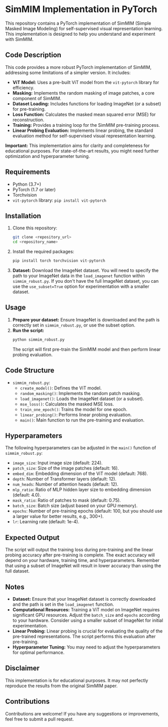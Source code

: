 # SimMIM Implementation in PyTorch

This repository contains a PyTorch implementation of SimMIM (Simple Masked Image Modeling) for self-supervised visual representation learning.  This implementation is designed to help you understand and experiment with SimMIM.

## Code Description

This code provides a more robust PyTorch implementation of SimMIM, addressing some limitations of a simpler version.  It includes:

* **ViT Model:** Uses a pre-built ViT model from the `vit-pytorch` library for efficiency.
* **Masking:** Implements the random masking of image patches, a core component of SimMIM.
* **Dataset Loading:** Includes functions for loading ImageNet (or a subset) for pre-training.
* **Loss Function:** Calculates the masked mean squared error (MSE) for reconstruction.
* **Training:** Provides a training loop for the SimMIM pre-training process.
* **Linear Probing Evaluation:** Implements linear probing, the standard evaluation method for self-supervised visual representation learning.

**Important:** This implementation aims for clarity and completeness for educational purposes.  For state-of-the-art results, you might need further optimization and hyperparameter tuning.

## Requirements

* Python (3.7+)
* PyTorch (1.7 or later)
* Torchvision
* `vit-pytorch` library: `pip install vit-pytorch`

## Installation

1.  Clone this repository:
    ```bash
    git clone <repository_url>
    cd <repository_name>
    ```
2.  Install the required packages:
    ```bash
    pip install torch torchvision vit-pytorch
    ```
3.  **Dataset:** Download the ImageNet dataset.  You will need to specify the path to your ImageNet data in the `load_imagenet` function within `simmim_robust.py`.  If you don't have the full ImageNet dataset, you can use the `use_subset=True` option for experimentation with a smaller dataset.

## Usage

1.  **Prepare your dataset:** Ensure ImageNet is downloaded and the path is correctly set in `simmim_robust.py`, or use the subset option.
2.  **Run the script:**
    ```bash
    python simmim_robust.py
    ```
    The script will first pre-train the SimMIM model and then perform linear probing evaluation.

## Code Structure

* `simmim_robust.py`:
    * `create_model()`:  Defines the ViT model.
    * `random_masking()`:  Implements the random patch masking.
    * `load_imagenet()`:  Loads the ImageNet dataset (or a subset).
    * `mse_loss()`:  Calculates the masked MSE loss.
    * `train_one_epoch()`:  Trains the model for one epoch.
    * `linear_probing()`:  Performs linear probing evaluation.
    * `main()`:  Main function to run the pre-training and evaluation.

## Hyperparameters

The following hyperparameters can be adjusted in the `main()` function of `simmim_robust.py`:

* `image_size`:  Input image size (default: 224).
* `patch_size`:  Size of the image patches (default: 16).
* `embed_dim`:  Embedding dimension of the ViT model (default: 768).
* `depth`:  Number of Transformer layers (default: 12).
* `num_heads`:  Number of attention heads (default: 12).
* `mlp_ratio`:  Ratio of MLP hidden layer size to embedding dimension (default: 4.0).
* `mask_ratio`:  Ratio of patches to mask (default: 0.75).
* `batch_size`:  Batch size (adjust based on your GPU memory).
* `epochs`:  Number of pre-training epochs (default: 100, but you should use a larger value for better results, e.g., 300+).
* `lr`:  Learning rate (default: 1e-4).

## Expected Output

The script will output the training loss during pre-training and the linear probing accuracy after pre-training is complete.  The exact accuracy will depend on your hardware, training time, and hyperparameters.  Remember that using a subset of ImageNet will result in lower accuracy than using the full dataset.

## Notes

* **Dataset:** Ensure that your ImageNet dataset is correctly downloaded and the path is set in the `load_imagenet` function.
* **Computational Resources:** Training a ViT model on ImageNet requires significant GPU resources.  Adjust the `batch_size` and `epochs` according to your hardware.  Consider using a smaller subset of ImageNet for initial experimentation.
* **Linear Probing:** Linear probing is crucial for evaluating the quality of the pre-trained representations.  The script performs this evaluation after pre-training.
* **Hyperparameter Tuning:** You may need to adjust the hyperparameters for optimal performance.

## Disclaimer

This implementation is for educational purposes.  It may not perfectly reproduce the results from the original SimMIM paper.

## Contributions

Contributions are welcome!  If you have any suggestions or improvements, feel free to submit a pull request.

